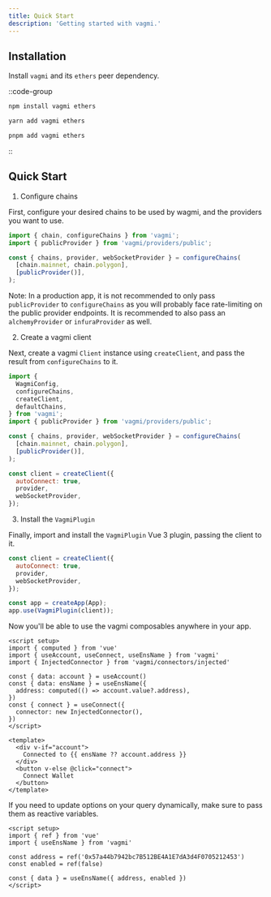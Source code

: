 ```yaml
---
title: Quick Start
description: 'Getting started with vagmi.'
---
```


## Installation

Install `vagmi` and its `ethers` peer dependency.

::code-group
  ```bash [npm]
  npm install vagmi ethers
  ```
  ```bash [yarn]
  yarn add vagmi ethers
  ```
  ```bash [pnpm]
  pnpm add vagmi ethers
  ```
::

## Quick Start

1. Configure chains

First, configure your desired chains to be used by wagmi, and the providers you want to use.

```js
import { chain, configureChains } from 'vagmi';
import { publicProvider } from 'vagmi/providers/public';

const { chains, provider, webSocketProvider } = configureChains(
  [chain.mainnet, chain.polygon],
  [publicProvider()],
);
```

Note: In a production app, it is not recommended to only pass `publicProvider` to `configureChains` as you will probably face rate-limiting on the public provider endpoints. It is recommended to also pass an `alchemyProvider` or `infuraProvider` as well.

2. Create a vagmi client

Next, create a vagmi `Client` instance using `createClient`, and pass the result from `configureChains` to it.

```js
import {
  WagmiConfig,
  configureChains,
  createClient,
  defaultChains,
} from 'vagmi';
import { publicProvider } from 'vagmi/providers/public';

const { chains, provider, webSocketProvider } = configureChains(
  [chain.mainnet, chain.polygon],
  [publicProvider()],
);

const client = createClient({
  autoConnect: true,
  provider,
  webSocketProvider,
});
```

3. Install the `VagmiPlugin`

Finally, import and install the `VagmiPlugin` Vue 3 plugin, passing the client to it.

```js
const client = createClient({
  autoConnect: true,
  provider,
  webSocketProvider,
});

const app = createApp(App);
app.use(VagmiPlugin(client));
```

Now you'll be able to use the vagmi composables anywhere in your app.

```vue[App.vue]
<script setup>
import { computed } from 'vue'
import { useAccount, useConnect, useEnsName } from 'vagmi'
import { InjectedConnector } from 'vagmi/connectors/injected'

const { data: account } = useAccount()
const { data: ensName } = useEnsName({
  address: computed(() => account.value?.address),
})
const { connect } = useConnect({
  connector: new InjectedConnector(),
})
</script>

<template>
  <div v-if="account">
    Connected to {{ ensName ?? account.address }}
  </div>
  <button v-else @click="connect">
    Connect Wallet
  </button>
</template>
```

If you need to update options on your query dynamically, make sure to pass them as reactive variables.

```vue[App.vue]
<script setup>
import { ref } from 'vue'
import { useEnsName } from 'vagmi'

const address = ref('0x57a44b7942bc7B512BE4A1E7dA3d4F0705212453')
const enabled = ref(false)

const { data } = useEnsName({ address, enabled })
</script>
```
